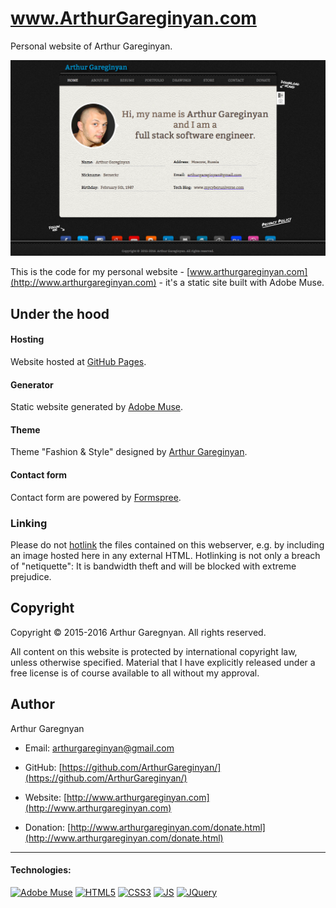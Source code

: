 # www.ArthurGareginyan.com

Personal website of Arthur Gareginyan.

[![screenshot](https://github.com/ArthurGareginyan/arthurgareginyan.github.io/blob/master/screenshot.png)]()

This is the code for my personal website - [www.arthurgareginyan.com](http://www.arthurgareginyan.com) - it's a static site built with Adobe Muse.


## Under the hood

#### Hosting

Website hosted at [GitHub Pages](https://pages.github.com).

#### Generator

Static website generated by [Adobe Muse](http://www.adobe.com/products/muse.html).

#### Theme

Theme "Fashion & Style" designed by [Arthur Gareginyan](http://www.arthurgareginyan.com).

#### Contact form

Contact form are powered by [Formspree](https://formspree.io).


### Linking

Please do not [hotlink](http://en.wikipedia.org/wiki/Hotlinking) the files contained on this webserver, e.g. by including an image hosted here in any external HTML. Hotlinking is not only a breach of "netiquette": It is bandwidth theft and will be blocked with extreme prejudice.


## Copyright

Copyright © 2015-2016 Arthur Garegnyan. All rights reserved.

All content on this website is protected by international copyright law, unless otherwise specified. Material that I have explicitly released under a free license is of course available to all without my approval.


## Author

Arthur Garegnyan

* Email: [arthurgareginyan@gmail.com](mailto:arthurgareginyan@gmail.com)

* GitHub: [https://github.com/ArthurGareginyan/](https://github.com/ArthurGareginyan/)

* Website: [http://www.arthurgareginyan.com](http://www.arthurgareginyan.com)

* Donation: [http://www.arthurgareginyan.com/donate.html](http://www.arthurgareginyan.com/donate.html)


---
#### Technologies:

[![Adobe Muse](http://mycyberuniverse.com/public-files/temp/Adobe-Muse.png)]()
[![HTML5](https://cdn4.iconfinder.com/data/icons/flat-brand-logo-2/512/html5-64.png)]()
[![CSS3](https://cdn4.iconfinder.com/data/icons/flat-brand-logo-2/512/css3-64.png)]()
[![JS](http://mycyberuniverse.com/public-files/temp/JavaScript.png)]()
[![JQuery](http://mycyberuniverse.com/public-files/temp/jQurery.png)]()

